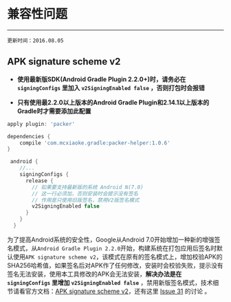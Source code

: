 # 兼容性问题

------

 	更新时间：2016.08.05
 
## APK signature scheme v2

- **使用最新版SDK(Android Gradle Plugin 2.2.0+)时，请务必在 `signingConfigs` 里加入 `v2SigningEnabled false` ，否则打包时会报错**

- **只有使用最2.2.0以上版本的Android Gradle Plugin和2.14.1以上版本的Gradle时才需要添加此配置**

```groovy
apply plugin: 'packer' 

dependencies {
	compile 'com.mcxiaoke.gradle:packer-helper:1.0.6'
} 

 android {
    //...
    signingConfigs {
      release {
      	// 如果要支持最新版的系统 Android N(7.0)
      	// 这一行必须加，否则安装时会提示没有签名
      	// 作用是只使用旧版签名，禁用V2版签名模式
        v2SigningEnabled false 
      }
    }
  }
```

为了提高Android系统的安全性，Google从Android 7.0开始增加一种新的增强签名模式，从`Android Gradle Plugin 2.2.0`开始，构建系统在打包应用后签名时默认使用`APK signature scheme v2`，该模式在原有的签名模式上，增加校验APK的SHA256哈希值，如果签名后对APK作了任何修改，安装时会校验失败，提示没有签名无法安装，使用本工具修改的APK会无法安装，**解决办法是在 `signingConfigs` 里增加 `v2SigningEnabled false`** ，禁用新版签名模式，技术细节请看官方文档：[APK signature scheme v2](https://developer.android.com/preview/api-overview.html#apk_signature_v2)，还有这里 [Issue 31](https://github.com/mcxiaoke/packer-ng-plugin/issues/31) 的讨论 。
